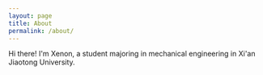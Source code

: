 ```yaml
---
layout: page
title: About
permalink: /about/
---
```


Hi there! I'm Xenon, a student majoring in mechanical engineering in Xi'an Jiaotong University.

